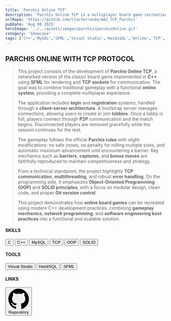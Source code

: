 ```yaml
---
title: 'Parchis Online TCP'
description: 'Parchís Online TCP is a multiplayer board game recreation developed in C++ with SFML and TCP sockets, featuring online matches, lobby creation, and classic gameplay rules.'
urlRepo: 'https://github.com/llucferrando/AA2_TCP_Parchis'
pubDate: 'Aug 08 2025'
heroImage: '../../assets/images/parchis/parchisOnline.gif'
category: 'Showcase'
tags: ['C++','MySQL','SFML','Visual Studio','HeidiSQL','Online','TCP','OOP','SOLID']
---
```


<div class="text-justify center">

  <div class="mb-10"><h2 class="font-extrabold"> PARCHIS ONLINE WITH TCP PROTOCOL </h2><div>
  <div id="DESCRIPTION" class="mt-7">
  <blockquote class="!text-[22px]">
  <p>
    This project consists of the development of <strong>Parchís Online TCP</strong>, a networked version of the classic board game implemented in <strong>C++</strong> using <strong>SFML</strong> for rendering and <strong>TCP sockets</strong> for communication. The goal was to combine traditional gameplay with a functional <strong>online system</strong>, providing a complete multiplayer experience.
  </p>
  <p>
      The application includes <strong>login</strong> and <strong>registration</strong> systems, handled through a <strong>client-server architecture</strong>. A bootstrap server manages connections, allowing users to create or join <strong>lobbies</strong>. Once a lobby is full, players connect through <strong>P2P</strong> communication and the match begins. Disconnected players are removed gracefully while the session continues for the rest.
  </p>
  <p>
      The gameplay follows the official <strong>Parchís rules</strong> with slight modifications: no safe zones, no penalty for rolling multiple sixes, and automatic maximum advancement until encountering a barrier. Key mechanics such as <strong>barriers</strong>, <strong>captures</strong>, and <strong>bonus moves</strong> are faithfully reproduced to maintain competitiveness and strategy.
  </p>
  <p>
      From a technical standpoint, the project highlights <strong>TCP communication</strong>, <strong>multithreading</strong>, and robust <strong>error handling</strong>. On the programming side, it emphasizes <strong>Object-Oriented Programming (OOP)</strong> and <strong>SOLID principles</strong>, with a focus on modular design, clean code, and proper <strong>Git version control</strong>.
  </p>
  <p>
      This project demonstrates how <strong>online board games</strong> can be recreated using modern C++ development practices, combining <strong>gameplay mechanics</strong>, <strong>network programming</strong>, and <strong>software engineering best practices</strong> into a functional and scalable solution.
  </p>
  </blockquote>
</div>



</div>  
  
  <div id="BELOW DESCRIPTION" class="mt-10 flex justify-start gap-20">
    <div id="SKILLS">
      <h4 class="font-bold text-start">SKILLS</h4>
        <button class= "text-sm px-2 py-1 inline-flex items-center justify-center rounded-lg font-semibold no-underline transition-all duration-200 ease-in-out text-[var(--accent)] border border-[var(--accent)] bg-transparent hover:bg-[color:var(--color-accent-bg)] hover:text-[color:var(--accent-light)] hover:scale-105"> 
        C
        </button> <button class= "text-sm px-2 py-1 inline-flex items-center justify-center rounded-lg font-semibold no-underline transition-all duration-200 ease-in-out text-[var(--accent)] border border-[var(--accent)] bg-transparent hover:bg-[color:var(--color-accent-bg)] hover:text-[color:var(--accent-light)] hover:scale-105"> 
        C++
        </button> <button class= "text-sm px-2 py-1 inline-flex items-center justify-center rounded-lg font-semibold no-underline transition-all duration-200 ease-in-out text-[var(--accent)] border border-[var(--accent)] bg-transparent hover:bg-[color:var(--color-accent-bg)] hover:text-[color:var(--accent-light)] hover:scale-105"> 
        MySQL 
        </button> <button class= "text-sm px-2 py-1 inline-flex items-center justify-center rounded-lg font-semibold no-underline transition-all duration-200 ease-in-out text-[var(--accent)] border border-[var(--accent)] bg-transparent hover:bg-[color:var(--color-accent-bg)] hover:text-[color:var(--accent-light)] hover:scale-105"> 
        TCP
        </button> <button class= "text-sm px-2 py-1 inline-flex items-center justify-center rounded-lg font-semibold no-underline transition-all duration-200 ease-in-out text-[var(--accent)] border border-[var(--accent)] bg-transparent hover:bg-[color:var(--color-accent-bg)] hover:text-[color:var(--accent-light)] hover:scale-105"> 
        OOP
        </button> <button class= "text-sm px-2 py-1 inline-flex items-center justify-center rounded-lg font-semibold no-underline transition-all duration-200 ease-in-out text-[var(--accent)] border border-[var(--accent)] bg-transparent hover:bg-[color:var(--color-accent-bg)] hover:text-[color:var(--accent-light)] hover:scale-105"> 
        SOLID
        </button>
    </div>
    <div id="TOOLS">
      <h4 class="font-bold text-start">TOOLS</h4>
      <button class= "text-sm px-2 py-1 inline-flex items-center justify-center rounded-lg font-semibold no-underline transition-all duration-200 ease-in-out text-[var(--accent)] border border-[var(--accent)] bg-transparent hover:bg-[color:var(--color-accent-bg)] hover:text-[color:var(--accent-light)] hover:scale-105"> 
        Visual Studio 
      </button> <button class= "text-sm px-2 py-1 inline-flex items-center justify-center rounded-lg font-semibold no-underline transition-all duration-200 ease-in-out text-[var(--accent)] border border-[var(--accent)] bg-transparent hover:bg-[color:var(--color-accent-bg)] hover:text-[color:var(--accent-light)] hover:scale-105"> 
        HeidiSQL
      </button> <button class= "text-sm px-2 py-1 inline-flex items-center justify-center rounded-lg font-semibold no-underline transition-all duration-200 ease-in-out text-[var(--accent)] border border-[var(--accent)] bg-transparent hover:bg-[color:var(--color-accent-bg)] hover:text-[color:var(--accent-light)] hover:scale-105"> 
        SFML
      </button>
    </div>
    <div id="LINKS">
        <h4 class="font-bold text-start">LINKS</h4>
        <a href= "https://github.com/llucferrando/AA2_TCP_Parchis">
        </button> <button class="text-sm px-2 py-1 inline-flex items-center justify-center rounded-lg font-semibold no-underline transition-all duration-200 ease-in-out text-[var(--accent)] border border-[var(--accent)] bg-transparent hover:bg-[color:var(--color-accent-bg)] hover:text-[color:var(--accent-light)] hover:scale-105"><svg target="_blank" viewBox="0 0 24 24" class="text-[var(--accent)] w-4 h-4 mr-1 " aria-hidden="true"><path fill="currentColor" d="M12 .5C5.65.5.5 5.65.5 12c0 5.1 3.29 9.41 7.86 10.94.58.11.79-.25.79-.56v-2.03c-3.2.69-3.87-1.37-3.87-1.37-.53-1.36-1.3-1.72-1.3-1.72-1.06-.72.08-.71.08-.71 1.17.08 1.78 1.21 1.78 1.21 1.04 1.78 2.73 1.27 3.4.97.11-.75.41-1.27.74-1.56-2.55-.29-5.23-1.28-5.23-5.72 0-1.27.45-2.31 1.19-3.13-.12-.29-.52-1.46.11-3.05 0 0 .97-.31 3.18 1.19.92-.26 1.9-.39 2.88-.39.98 0 1.96.13 2.88.39 2.21-1.5 3.18-1.19 3.18-1.19.63 1.59.23 2.76.11 3.05.74.82 1.19 1.86 1.19 3.13 0 4.45-2.68 5.43-5.24 5.72.42.36.79 1.08.79 2.18v3.24c0 .31.21.67.8.56A11.51 11.51 0 0 0 23.5 12c0-6.35-5.15-11.5-11.5-11.5Z"/></svg> 
        Repository
        </button>  
    </div>
        
    
</div>



